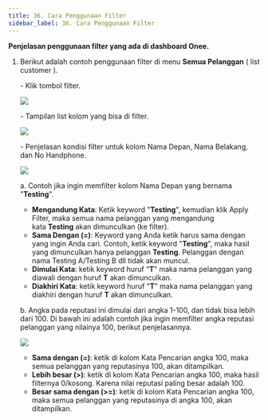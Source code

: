 ```yaml
---
title: 36. Cara Penggunaan Filter
sidebar_label: 36. Cara Penggunaan Filter
---
```

**Penjelasan penggunaan filter yang ada di dashboard Onee.** 

1. Berikut adalah contoh penggunaan filter di menu **Semua Pelanggan** ( list customer ).

   \-﻿ Klik tombol filter.

   ![](/img/button-filter.png)

   \-﻿ Tampilan list kolom yang bisa di filter.

   ![](/img/tampilan-list-filter.png)

   \-﻿ Penjelasan kondisi filter untuk kolom Nama Depan, Nama Belakang, dan No Handphone.

   ![](/img/list-kondisi-filter.png)

   a. Contoh jika ingin memfilter kolom Nama Depan yang bernama "**Testing**".

   * **M﻿engandung Kata**: K﻿etik keyword "**Testing**", kemudian klik Apply Filter, maka semua nama pelanggan yang mengandung kata **Testing** akan dimunculkan (ke filter).
   * **S﻿ama Dengan (=)**: Keyword yang Anda ketik harus sama dengan yang ingin Anda cari. Contoh, ketik keyword "**Testing**", maka hasil yang dimunculkan hanya pelanggan **Testing**. Pelanggan dengan nama Testing A/Testing B dll tidak akan muncul.
   * **D﻿imulai Kata**: ketik keyword huruf "**T**" maka nama pelanggan yang diawali dengan huruf **T** akan dimunculkan.
   * **D﻿iakhiri Kata**: ketik keyword huruf "**T**" maka nama pelanggan yang diakhiri dengan huruf **T** akan dimunculkan.

   b﻿. Angka pada reputasi ini dimulai dari angka 1-100, dan tidak bisa lebih dari 100. Di bawah ini adalah contoh jika ingin memfilter angka reputasi pelanggan yang nilainya 100, berikut penjelasannya.

   ![](/img/filter-kolom-reputasi.png)

   * **S﻿ama dengan (=)**: ketik di kolom Kata Pencarian angka 100, maka semua pelanggan yang reputasinya 100, akan ditampilkan.
   * **L﻿ebih besar (>)**: ketik di kolom Kata Pencarian angka 100, maka hasil filternya 0/kosong. Karena nilai reputasi paling besar adalah 100.
   * **B﻿esar sama dengan (>=)**: ketik di kolom Kata Pencarian angka 100, maka semua pelanggan yang reputasinya di angka 100, akan ditampilkan.